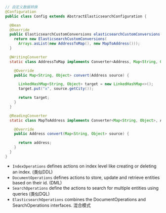 ```java
// 自定义数据转换
@Configuration
public class Config extends AbstractElasticsearchConfiguration {

  @Bean
  @Override
  public ElasticsearchCustomConversions elasticsearchCustomConversions() {
    return new ElasticsearchCustomConversions(
      Arrays.asList(new AddressToMap(), new MapToAddress()));       
  }

  @WritingConverter                                                 
  static class AddressToMap implements Converter<Address, Map<String, Object>> {

    @Override
    public Map<String, Object> convert(Address source) {

      LinkedHashMap<String, Object> target = new LinkedHashMap<>();
      target.put("x", source.getCity());

      return target;
    }
  }

  @ReadingConverter                                                 
  static class MapToAddress implements Converter<Map<String, Object>, Address> {

    @Override
    public Address convert(Map<String, Object> source) {

      return address;
    }
  }
}

```

* `IndexOperations` defines actions on index level like creating or deleting an index. (类似DDL)
* `DocumentOperations` defines actions to store, update and retrieve entities based on their id. (DML)
* `SearchOperations` define the actions to search for multiple entities using queries (类似DQL)
* `ElasticsearchOperations` combines the DocumentOperations and SearchOperations interfaces. 混合模式